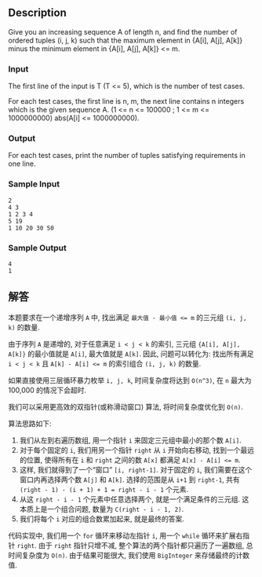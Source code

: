 ## Description

Give you an increasing sequence A of length n, and find the number of ordered tuples (i, j, k) such that the maximum element in {A[i], A[j], A[k]} minus the minimum element in {A[i], A[j], A[k]} <= m.

### Input

The first line of the input is T (T <= 5), which is the number of test cases.

For each test cases, the first line is n, m, the next line contains n integers which is the given sequence A. (1 <= n <= 100000 ; 1 <= m <= 1000000000) abs(A[i] <= 1000000000).

### Output

For each test cases, print the number of tuples satisfying requirements in one line.

### Sample Input

``` log 
2
4 3
1 2 3 4
5 19
1 10 20 30 50
```

### Sample Output

``` log
4
1
```

## 解答

本题要求在一个递增序列 `A` 中, 找出满足 `最大值 - 最小值 <= m` 的三元组 `(i, j, k)` 的数量.

由于序列 `A` 是递增的, 对于任意满足 `i < j < k` 的索引, 三元组 `{A[i], A[j], A[k]}` 的最小值就是 `A[i]`, 最大值就是 `A[k]`. 因此, 问题可以转化为: 找出所有满足 `i < j < k` 且 `A[k] - A[i] <= m` 的索引组合 `(i, j, k)` 的数量.

如果直接使用三层循环暴力枚举 `i, j, k`, 时间复杂度将达到 `O(n^3)`, 在 `n` 最大为 100,000 的情况下会超时.

我们可以采用更高效的双指针(或称滑动窗口) 算法, 将时间复杂度优化到 `O(n)`.

算法思路如下: 
1.  我们从左到右遍历数组, 用一个指针 `i` 来固定三元组中最小的那个数 `A[i]`.
2.  对于每个固定的 `i`, 我们用另一个指针 `right` 从 `i` 开始向右移动, 找到一个最远的位置, 使得所有在 `i` 和 `right` 之间的数 `A[x]` 都满足 `A[x] - A[i] <= m`.
3.  这样, 我们就得到了一个“窗口” `[i, right-1]`. 对于固定的 `i`, 我们需要在这个窗口内再选择两个数 `A[j]` 和 `A[k]`. 选择的范围是从 `i+1` 到 `right-1`, 共有 `(right - 1) - (i + 1) + 1 = right - i - 1` 个元素.
4.  从这 `right - i - 1` 个元素中任意选择两个, 就是一个满足条件的三元组. 这本质上是一个组合问题, 数量为 `C(right - i - 1, 2)`.
5.  我们将每个 `i` 对应的组合数累加起来, 就是最终的答案.

代码实现中, 我们用一个 `for` 循环来移动左指针 `i`, 用一个 `while` 循环来扩展右指针 `right`. 由于 `right` 指针只增不减, 整个算法的两个指针都只遍历了一遍数组, 总时间复杂度为 `O(n)`. 由于结果可能很大, 我们使用 `BigInteger` 来存储最终的计数值.
